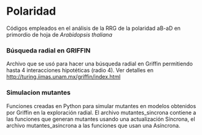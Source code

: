 # Polaridad
Códigos empleados en el análisis de la RRG de la polaridad aB-aD en primordio de hoja de _Arabidopsis thaliana_

### Búsqueda radial en GRIFFIN
Archivo que se usó para hacer una búsqueda radial en Griffin permitiendo hasta 4 interacciones hipotéticas (radio 4). Ver detalles en http://turing.iimas.unam.mx/griffin/index.html


### Simulacion mutantes
Funciones creadas en Python para simular mutantes en modelos obtenidos por Griffin en la exploración radial. 
El archivo mutantes_sincrona contiene a las funciones que generan mutantes usando una actualización Síncrona, el archivo mutantes_asincrona a las funciones que usan una Asíncrona.
